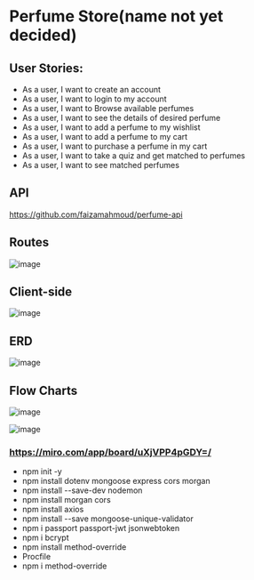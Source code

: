# Perfume Store(name not yet decided)


## User Stories:
- As a user, I want to create an account
- As a user, I want to login to my account 
- As a user, I want to Browse available perfumes
- As a user, I want to see the details of desired perfume
- As a user, I want to add a perfume to my wishlist
- As a user, I want to add a perfume to my cart
- As a user, I want to purchase a perfume in my cart
- As a user, I want to take a quiz and get matched to perfumes
- As a user, I want to see matched perfumes

## API

https://github.com/faizamahmoud/perfume-api


## Routes
![image](https://user-images.githubusercontent.com/56799470/194616337-cedd3884-8580-42c7-bc0a-18b6ae80c634.png)


## Client-side
![image](https://user-images.githubusercontent.com/56799470/194618458-69dc6b5c-9248-42ab-9aba-efa30104981f.png)


## ERD
![image](https://user-images.githubusercontent.com/56799470/194637710-2f18cb07-444a-49fe-8b7f-3928ecdb69e0.png)


## Flow Charts

![image](https://user-images.githubusercontent.com/56799470/194635329-4604c15d-8622-49ac-a423-052a1f159782.png)

![image](https://user-images.githubusercontent.com/56799470/194635538-4a16fae8-4f09-46cf-8b21-2f4637a1eec0.png)

### https://miro.com/app/board/uXjVPP4pGDY=/

- npm init -y
- npm install dotenv mongoose express cors morgan
- npm install --save-dev nodemon
- npm install morgan cors
- npm install axios
- npm install --save mongoose-unique-validator
- npm i passport passport-jwt jsonwebtoken
- npm i bcrypt
- npm install method-override
- Procfile
- npm i method-override